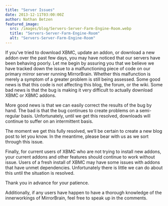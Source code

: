 ```yaml
---
title: "Server Issues"
date: 2013-12-11T03:00:00Z
author: Nathan Betzen
featured_image:
  src: /images/blog/Servers-Server-Farm-Engine-Room.webp
  title: "Servers-Server-Farm-Engine-Room"
  alt: "Servers-Server-Farm-Engine-Room"
---
```


If you’ve tried to download XBMC, update an addon, or download a new addon over the past few days, you may have noticed that our servers have been behaving poorly. Let me begin by assuring you that we believe we have tracked down the issue to a malfunctioning piece of code on our primary mirror server running MirrorBrain. Whether this malfunction is merely a symptom of a greater problem is still being assessed. Some good news is that this code is not affecting this blog, the forum, or the wiki. Some bad news is that the bug is making it very difficult to actually download XBMC or XBMC addons.

More good news is that we can easily correct the results of the bug by hand. The bad is that the bug continues to create problems on a semi-regular basis. Unfortunately, until we get this resolved, downloads will continue to suffer on an intermittent basis.

The moment we get this fully resolved, we’ll be certain to create a new blog post to let you know. In the meantime, please bear with us as we sort through this issue.

Finally, for current users of XBMC who are not trying to install new addons, your current addons and other features should continue to work without issue. Users of a fresh install of XBMC may have some issues with addons that have unmet dependencies. Unfortunately there is little we can do about this until the situation is resolved.

Thank you in advance for your patience.

Additionally, if any users have happen to have a thorough knowledge of the innerworkings of MirrorBrain, feel free to speak up in the comments.
